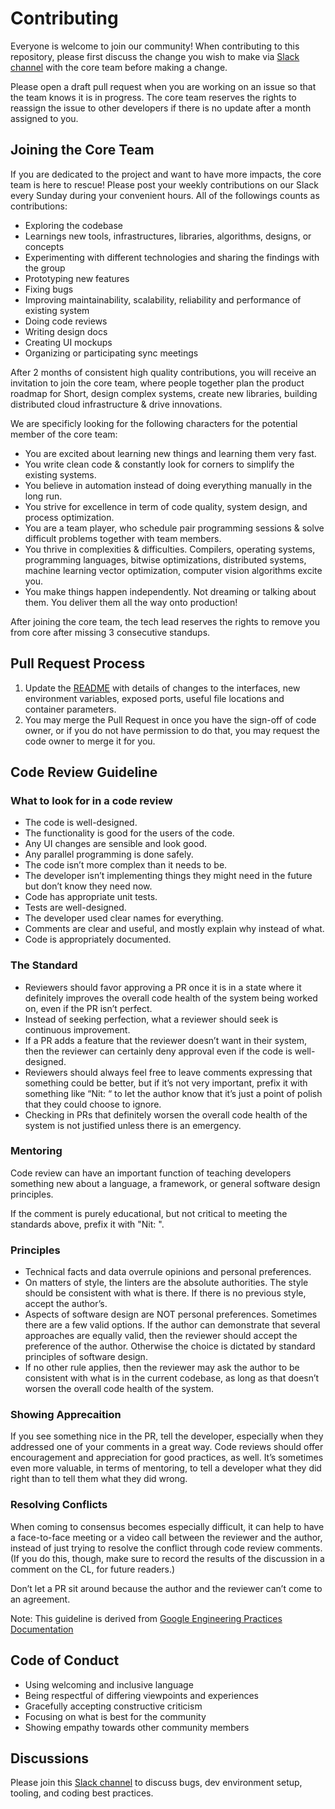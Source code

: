 # Contributing
Everyone is welcome to join our community! When contributing to this repository, please first discuss the change you wish
to make via [Slack channel](https://short-d.com/r/slack) with the core team before making a change.

Please open a draft pull request when you are working on an issue so that the team knows it is in progress. 
The core team reserves the rights to reassign the issue to other developers if there is no update after a month assigned to you.

## Joining the Core Team
If you are dedicated to the project and want to have more impacts, the core team is here to rescue!
Please post your weekly contributions on our Slack every Sunday during your convenient hours. All of the followings counts as contributions: 

- Exploring the codebase
- Learnings new tools, infrastructures, libraries, algorithms, designs, or concepts
- Experimenting with different technologies and sharing the findings with the group
- Prototyping new features
- Fixing bugs
- Improving maintainability, scalability, reliability and performance of existing system
- Doing code reviews
- Writing design docs
- Creating UI mockups
- Organizing or participating sync meetings

After 2 months of consistent high quality contributions, you will receive an invitation to join the core team, 
where people together plan the product roadmap for Short, design complex systems, create new libraries, building 
distributed cloud infrastructure & drive innovations.

We are specificly looking for the following characters for the potential member of the core team:

- You are excited about learning new things and learning them very fast.
- You write clean code & constantly look for corners to simplify the existing systems.
- You believe in automation instead of doing everything manually in the long run.
- You strive for excellence in term of code quality, system design, and process optimization.
- You are a team player, who schedule pair programming sessions & solve difficult problems together with team members.
- You thrive in complexities & difficulties. Compilers, operating systems, programming languages, bitwise optimizations, 
distributed systems, machine learning vector optimization, computer vision algorithms excite you.
- You make things happen independently. Not dreaming or talking about them. You deliver them all the way onto production!

After joining the core team, the tech lead reserves the rights to remove you from core after missing 3 consecutive standups.

## Pull Request Process

1. Update the [README](README.md) with details of changes to the interfaces,
   new environment variables, exposed ports, useful file locations and container
   parameters.
1. You may merge the Pull Request in once you have the sign-off of code owner,
   or if you do not have permission to do that, you may request the code owner
   to merge it for you.

## Code Review Guideline

### What to look for in a code review

- The code is well-designed.
- The functionality is good for the users of the code.
- Any UI changes are sensible and look good.
- Any parallel programming is done safely.
- The code isn’t more complex than it needs to be.
- The developer isn’t implementing things they might need in the future but don’t
  know they need now.
- Code has appropriate unit tests.
- Tests are well-designed.
- The developer used clear names for everything.
- Comments are clear and useful, and mostly explain why instead of what.
- Code is appropriately documented.

### The Standard

- Reviewers should favor approving a PR once it is in a state where it definitely
  improves the overall code health of the system being worked on, even if the PR
  isn’t perfect.
- Instead of seeking perfection, what a reviewer should seek is continuous
  improvement.
- If a PR adds a feature that the reviewer doesn’t want in their system, then the
  reviewer can certainly deny approval even if the code is well-designed.
- Reviewers should always feel free to leave comments expressing that something
  could be better, but if it’s not very important, prefix it with something like
  “Nit: “ to let the author know that it’s just a point of polish that they could
  choose to ignore.
- Checking in PRs that definitely worsen the overall code health of the system is
  not justified unless there is an emergency.

### Mentoring

Code review can have an important function of teaching developers something new
about a language, a framework, or general software design principles.

If the comment is purely educational, but not critical to meeting the standards
above, prefix it with "Nit: ".

### Principles

- Technical facts and data overrule opinions and personal preferences.
- On matters of style, the linters are the absolute authorities. The style should
  be consistent with what is there. If there is no previous style, accept the
  author’s.
- Aspects of software design are NOT personal preferences. Sometimes there are a
  few valid options. If the author can demonstrate that several approaches are
  equally valid, then the reviewer should accept the preference of the author.
  Otherwise the choice is dictated by standard principles of software design.
- If no other rule applies, then the reviewer may ask the author to be consistent
  with what is in the current codebase, as long as that doesn’t worsen the overall
  code health of the system.

### Showing Apprecaition

If you see something nice in the PR, tell the developer, especially when they
addressed one of your comments in a great way. Code reviews should offer
encouragement and appreciation for good practices, as well. It’s sometimes even
more valuable, in terms of mentoring, to tell a developer what they did right
than to tell them what they did wrong.

### Resolving Conflicts

When coming to consensus becomes especially difficult, it can help to have a
face-to-face meeting or a video call between the reviewer and the author, instead
of just trying to resolve the conflict through code review comments. (If you do
this, though, make sure to record the results of the discussion in a comment on
the CL, for future readers.)

Don’t let a PR sit around because the author and the reviewer can’t come to an
agreement.

Note: This guideline is derived from [Google Engineering Practices Documentation](https://github.com/google/eng-practices)

## Code of Conduct

- Using welcoming and inclusive language
- Being respectful of differing viewpoints and experiences
- Gracefully accepting constructive criticism
- Focusing on what is best for the community
- Showing empathy towards other community members

## Discussions

Please join this [Slack channel](https://short-d.com/r/slack) to
discuss bugs, dev environment setup, tooling, and coding best practices.
